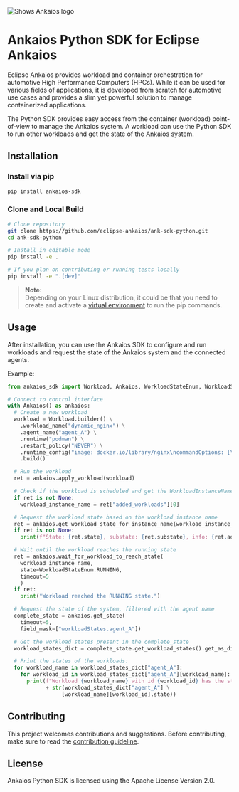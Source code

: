 <picture style="padding-bottom: 1em;">
  <source media="(prefers-color-scheme: dark)" srcset="https://github.com/eclipse-ankaios/ankaios/blob/main/logo/Ankaios__logo_for_dark_bgrd_clipped.png">
  <source media="(prefers-color-scheme: light)" srcset="https://github.com/eclipse-ankaios/ankaios/blob/main/logo/Ankaios__logo_for_light_bgrd_clipped.png">
  <img alt="Shows Ankaios logo" src="https://github.com/eclipse-ankaios/ankaios/blob/main/logo/Ankaios__logo_for_light_bgrd_clipped.png">
</picture>

# Ankaios Python SDK for Eclipse Ankaios

Eclipse Ankaios provides workload and container orchestration for automotive
High Performance Computers (HPCs). While it can be used for various fields of
applications, it is developed from scratch for automotive use cases and provides
a slim yet powerful solution to manage containerized applications.

The Python SDK provides easy access from the container (workload) point-of-view
to manage the Ankaios system. A workload can use the Python SDK to run other workloads
and get the state of the Ankaios system. 

## Installation

### Install via pip

```sh
pip install ankaios-sdk
```

### Clone and Local Build

```sh
# Clone repository
git clone https://github.com/eclipse-ankaios/ank-sdk-python.git
cd ank-sdk-python

# Install in editable mode
pip install -e .

# If you plan on contributing or running tests locally
pip install -e ".[dev]"
```

> **Note:**  
> Depending on your Linux distribution, it could be that you need to create and activate a [virtual environment](https://docs.python.org/3/library/venv.html) to run the pip commands.

## Usage

After installation, you can use the Ankaios SDK to configure and run workloads and request
the state of the Ankaios system and the connected agents.

Example:
```python
from ankaios_sdk import Workload, Ankaios, WorkloadStateEnum, WorkloadSubStateEnum

# Connect to control interface
with Ankaios() as ankaios:
  # Create a new workload
  workload = Workload.builder() \
    .workload_name("dynamic_nginx") \
    .agent_name("agent_A") \
    .runtime("podman") \
    .restart_policy("NEVER") \
    .runtime_config("image: docker.io/library/nginx\ncommandOptions: [\"-p\", \"8080:80\"]") \
    .build()

  # Run the workload
  ret = ankaios.apply_workload(workload)

  # Check if the workload is scheduled and get the WorkloadInstanceName
  if ret is not None:
    workload_instance_name = ret["added_workloads"][0]

  # Request the workload state based on the workload instance name
  ret = ankaios.get_workload_state_for_instance_name(workload_instance_name)
  if ret is not None:
    print(f"State: {ret.state}, substate: {ret.substate}, info: {ret.additional_info}")

  # Wait until the workload reaches the running state
  ret = ankaios.wait_for_workload_to_reach_state(
    workload_instance_name,
    state=WorkloadStateEnum.RUNNING,
    timeout=5
    )
  if ret:
    print("Workload reached the RUNNING state.")

  # Request the state of the system, filtered with the agent name
  complete_state = ankaios.get_state(
    timeout=5,
    field_mask=["workloadStates.agent_A"])

  # Get the workload states present in the complete_state
  workload_states_dict = complete_state.get_workload_states().get_as_dict()

  # Print the states of the workloads:
  for workload_name in workload_states_dict["agent_A"]:
    for workload_id in workload_states_dict["agent_A"][workload_name]:
      print(f"Workload {workload_name} with id {workload_id} has the state "
            + str(workload_states_dict["agent_A"] \
                 [workload_name][workload_id].state))
```

## Contributing

This project welcomes contributions and suggestions. Before contributing, make sure to read the
[contribution guideline](CONTRIBUTING.md).

## License

Ankaios Python SDK is licensed using the Apache License Version 2.0.
